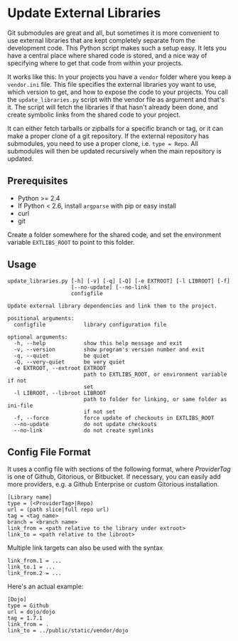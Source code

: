 # Update External Libraries

Git submodules are great and all, but sometimes it is more convenient to use
external libraries that are kept completely separate from the development
code. This Python script makes such a setup easy. It lets you have a central
place where shared code is stored, and a nice way of specifying where to get
that code from within your projects.

It works like this: In your projects you have a `vendor` folder where you keep
a `vendor.ini` file. This file specifies the external libraries yoy want to
use, which version to get, and how to expose the code to your projects. You
call the `update_libraries.py` script with the vendor file as argument and
that's it. The script will fetch the libraries if that hasn't already been
done, and create symbolic links from the shared code to your project.

It can either fetch tarballs or zipballs for a specific branch or tag, or it
can make a proper clone of a git repository. If the external repository has
submodules, you need to use a proper clone, i.e. `type = Repo`. All submodules
will then be updated recursively when the main repository is updated.


## Prerequisites

* Python >= 2.4
* If Python < 2.6, install `argparse` with pip or easy install
* curl
* git

Create a folder somewhere for the shared code, and set the environment
variable `EXTLIBS_ROOT` to point to this folder.

## Usage

    update_libraries.py [-h] [-v] [-q] [-Q] [-e EXTROOT] [-l LIBROOT] [-f]
                        [--no-update] [--no-link]
                        configfile

    Update external library dependencies and link them to the project.

    positional arguments:
      configfile            library configuration file

    optional arguments:
      -h, --help            show this help message and exit
      -v, --version         show program's version number and exit
      -q, --quiet           be quiet
      -Q, --very-quiet      be very quiet
      -e EXTROOT, --extroot EXTROOT
                            path to EXTLIBS_ROOT, or environment variable if not
                            set
      -l LIBROOT, --libroot LIBROOT
                            path to folder for linking, or same folder as ini-file
                            if not set
      -f, --force           force update of checkouts in EXTLIBS_ROOT
      --no-update           do not update checkouts
      --no-link             do not create symlinks

## Config File Format

It uses a config file with sections of the following format, where
*ProviderTag* is one of Github, Gitorious, or Bitbucket. If necessary, you
can easily add more providers, e.g. a Github Enterprise or custom Gitorious
installation.

    [Library name]
    type = (<ProviderTag>|Repo)
    url = (path slice|full repo url)
    tag = <tag name>
    branch = <branch name>
    link_from = <path relative to the library under extroot>
    link_to = <path relative to the libroot>

Multiple link targets can also be used with the syntax

    link_from.1 = ...
    link_to.1 = ...
    link_from.2 = ...

Here's an actual example:

    [Dojo]
    type = Github
    url = dojo/dojo
    tag = 1.7.1
    link_from = .
    link_to = ../public/static/vendor/dojo
